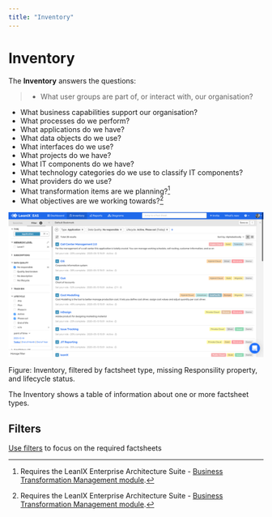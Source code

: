 ```yaml
---
title: "Inventory"
---
```


# Inventory 

The **Inventory** answers the questions:

>- What user groups are part of, or interact with, our organisation?
- What business capabilities support our organisation?
- What processes do we perform?
- What applications do we have?
- What data objects do we use?
- What interfaces do we use?
- What projects do we have?
- What IT components do we have?
- What technology categories do we use to classify IT components?
- What providers do we use?
- What transformation items are we planning?[^1]
- What objectives are we working towards?[^1]

![Inventory report](../assets/images/inventory.png) 

<p id="caption">Figure: Inventory, filtered by factsheet type, missing Responsility property, and lifecycle status.</p>

The Inventory shows a table of information about one or more factsheet types.

## Filters

[Use filters][inventory-filters] to focus on the required factsheets

<!-- links -->

[inventory-filters]: https://docs.leanix.net/docs/find-factsheets-in-the-inventory#search-filter-and-find

[^1]: Requires  the LeanIX Enterprise Architecture Suite - [Business Transformation Management module](https://www.leanix.net/en/business-transformation).
